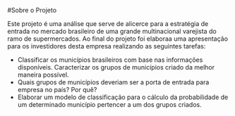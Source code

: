 #Sobre o Projeto

Este projeto é uma análise que serve de alicerce para a estratégia de entrada no mercado brasileiro de uma grande multinacional varejista do ramo de
supermercados. Ao final do projeto foi elaboraa uma apresentação para os investidores desta empresa realizando as seguintes tarefas:
- Classificar os municípios brasileiros com base nas informações disponíveis. Caracterizar os grupos de municípios criado da melhor maneira possível.
- Quais grupos de municípios deveriam ser a porta de entrada para empresa no país? Por quê?
- Elaborar um modelo de classificação para o cálculo da probabilidade de um determinado município pertencer a um dos grupos criados.
